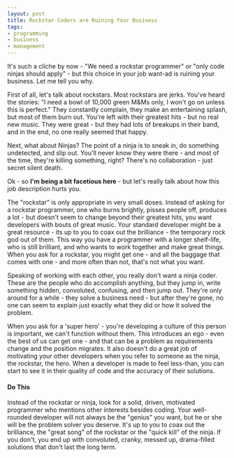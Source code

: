 ```yaml
---
layout: post
title: Rockstar Coders are Ruining Your Business
tags:
- programming
- business
- management
---
```

It's such a cliche by now - "We need a rockstar programmer" or "only code ninjas should apply" - but this choice in your job want-ad is ruining your business. Let me tell you why.

First of all, let's talk about rockstars.  Most rockstars are jerks.  You've heard the stories: "I need a bowl of 10,000 green M&Ms only, I won't go on unless this is perfect."  They constantly complain, they make an entertaining splash, but most of them burn out.  You're left with their greatest hits - but no real new music.  They were great - but they had lots of breakups in their band, and in the end, no one really seemed that happy.

Next, what about Ninjas?  The point of a ninja is to sneak in, do something undetected, and slip out. You'll never know they were there - and most of the time, they're killing something, right? There's no collaboration - just secret silent death.

Ok - so **I'm being a bit facetious here**  - but let's really talk about how this job description hurts you.

The "rockstar" is only appropriate in very small doses. Instead of asking for a rockstar programmer, one who burns brightly, pisses people off, produces a lot - but doesn't seem to change beyond their greatest hits, you want developers with bouts of great music.  Your standard developer might be a great resource - its up to you to coax out the brilliance - the temporary rock god out of them.  This way you have a programmer with a longer shelf-life, who is still brilliant, and who wants to work together and make great things.  When you ask for a rockstar, you might get one - and all the baggage that comes with one - and more often than not, that's not what you want.

Speaking of working with each other, you really don't want a ninja coder.  These are the people who do accomplish anything, but they jump in, write something hidden, convoluted, confusing, and then jump out.  They're only around for a while - they solve a business need - but after they're gone, no one can seem to explain just exactly what they did or how it solved the problem.

When you ask for a 'super hero' - you're developing a culture of this person is important, we can't function without them.  This introduces an ego - even the best of us can get one - and that can be a problem as requirements change and the position migrates.  It also doesn't do a great job of motivating your other developers when you refer to someone as the ninja, the rockstar, the hero.  When a developer is made to feel less-than, you can start to see it in their quality of code and the accuracy of their solutions.

#### Do This

Instead of the rockstar or ninja, look for a solid, driven, motivated programmer who mentions other interests besides coding. Your well-rounded developer will not always be the "genius" you want, but he or she will be the problem solver you deserve. It's up to you to coax out the brilliance, the "great song" of the rockstar or the "quick kill" of the ninja.  If you don't, you end up with convoluted, cranky, messed up, drama-filled solutions that don't last the long term.